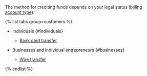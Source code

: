 The method for crediting funds depends on your legal status ([billing account type](../concepts/billing-account.md#ba-types)):

{% list tabs group=customers %}

- Individuals {#individuals}

  - [Bank card transfer](../payment/payment-methods-individual.md)

- Businesses and individual entrepreneurs {#businesses}

  - [Wire transfer](../payment/payment-methods-business.md)

  
{% endlist %}